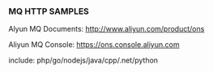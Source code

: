 ### MQ HTTP SAMPLES

Alyun MQ Documents: http://www.aliyun.com/product/ons

Aliyun MQ Console: https://ons.console.aliyun.com

include: php/go/nodejs/java/cpp/.net/python
